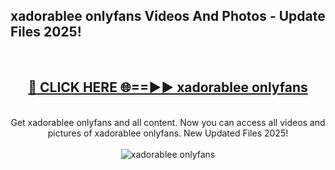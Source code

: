 <h2>xadorablee onlyfans Videos And Photos - Update Files 2025!</h2>
<br>
<div align="center">
<h2><a href="https://linkcuts.com/hfmhzwbr" rel="nofollow">🔴 CLICK HERE 🌐==►► xadorablee onlyfans</a></h2>
<br>
Get xadorablee onlyfans and all content. Now you can access all videos and pictures of xadorablee onlyfans. New Updated Files 2025!
<br>
<br>
<a href="https://linkcuts.com/hfmhzwbr" rel="nofollow" data-target="animated-image.originalLink"><img src="https://i.ibb.co.com/WyWwxjT/player-gif2.gif" alt="xadorablee onlyfans" style="max-width: 100%; display: inline-block;" data-target="animated-image.originalImage"></a>
</div>
<br>